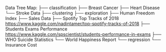 Data Tree Map:
├── classification
    ├── Breast Cancer
    ├── Heart Disease
    └── Stroke Data
├── clustering
├── exploration
    ├── Human Freedom Index
    ├── Sales Data
    ├── Spotify Top Tracks of 2018 https://www.kaggle.com/nadintamer/top-spotify-tracks-of-2018
    ├── Students Exams Performance https://www.kaggle.com/spscientist/students-performance-in-exams
    ├── WHO Suicide Statistics
    └── World Happiness Report
└── regression
    └── Insurance Cost
